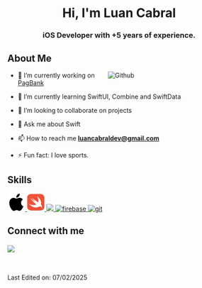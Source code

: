 <h1 align="center">Hi, I'm Luan Cabral</h1>
<h3 align="center">iOS Developer with +5 years of experience.</h3>

<h2> About Me </h2>

<img width="55%" align="right" alt="Github" src="https://raw.githubusercontent.com/onimur/.github/master/.resources/git-header.svg" />

- 🔭 I’m currently working on [PagBank](https://pagbank.com.br/)
  
- 🌱 I’m currently learning SwiftUI, Combine and SwiftData
  
- 👯 I’m looking to collaborate on projects
  
- 💬 Ask me about Swift
  
- 📫 How to reach me **luancabraldev@gmail.com**
  
- ⚡ Fun fact: I love sports.

<h2> Skills </h2>
<p align="left"> <a href="https://developer.apple.com" target="_blank" rel="noreferrer"> <img src="https://raw.githubusercontent.com/devicons/devicon/master/icons/apple/apple-original.svg" alt="ios" width="40" height="40"/> </a> 
<a href="https://developer.apple.com/swift/" target="_blank" rel="noreferrer"> <img src="https://raw.githubusercontent.com/devicons/devicon/master/icons/swift/swift-original.svg" alt="swift" width="40" height="40"/> </a>
<a href= https://github.com/Aditya664?tab=repositories&q=&type=&language=reactjs&sort= > <img width ='32px' src ='https://raw.githubusercontent.com/rahulbanerjee26/githubAboutMeGenerator/main/icons/reactjs.svg'> </a>
<a href="https://firebase.google.com/" target="_blank" rel="noreferrer"> <img src="https://www.vectorlogo.zone/logos/firebase/firebase-icon.svg" alt="firebase" width="40" height="40"/> </a>
<a href="https://git-scm.com/" target="_blank" rel="noreferrer"> <img src="https://www.vectorlogo.zone/logos/git-scm/git-scm-icon.svg" alt="git" width="40" height="40"/> </a>
</p>

<h2> Connect with me </h2>
<a href = 'https://www.linkedin.com/in/luancabral'> <img width = '32px' align= 'center' src="https://raw.githubusercontent.com/rahulbanerjee26/githubAboutMeGenerator/main/icons/linked-in-alt.svg"/></a>   
<br>
<br>
  <br>

Last Edited on: 07/02/2025
